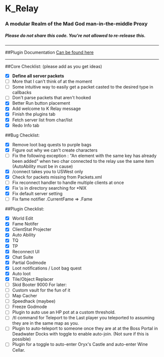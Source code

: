 # K_Relay
### A modular Realm of the Mad God man-in-the-middle Proxy
##### Please do not share this code. You're not allowed to re-release this.
-----------------------------------------------------------

##Plugin Documentation
[Can be found here](../master/PLUGIN%20DOCUMENTATION.md)

-----------------------------------------------------------

##Core Checklist: (please add as you get ideas)
- [x] **Define all server packets**
- [ ] More that I can't think of at the moment
- [ ] Some intuitive way to easily get a packet casted to the desired type in callbacks
- [ ] Don't parse packets that aren't hooked
- [x] Better Run button placement
- [x] Add welcome to K Relay message
- [x] Finish the plugins tab
- [x] Fetch server list from char/list
- [x] Redo Info tab

##Bug Checklist:
- [x] Remove loot bag quests to purple bags
- [x] Figure out why we can't create characters
- [ ] Fix the following exception : "An element with the same key has already been added" when two char connected to the relay use the same item (AutoAbility must be in cause)
- [x] /connect takes you to USWest only
- [x] Check for packets missing from Packets.xml
- [ ] Fix reconnect handler to handle multiple clients at once
- [x] Fix \s in directory searching for *NIX
- [x] Fix default server setting
- [ ] Fix fame notifier .CurrentFame => .Fame

##Plugin Checklist:
- [x] World Edit
- [x] Fame Notifer
- [x] ClientStat Projecter
- [x] Auto Ability
- [x] TQ
- [x] TP
- [x] Reconnect UI
- [x] Chat Suite
- [x] Partial Godmode
- [x] Loot notifications / Loot bag quest
- [x] Auto loot
- [x] Tile/Object Replacer
- [ ] Skid Booter 9000
For later:
- [ ] Custom vault for the fun of it
- [ ] Map Cacher
- [ ] Speedhack (maybee)
- [ ] Freeze Godmode
- [ ] Plugin to auto use an HP pot at a custom threshold.
- [ ] /tl command for Teleport to the Last player you teleported to assuming they are in the same map as you.
- [ ] Plugin to auto-teleport to someone once they are at at the Boss Portal in Deadwater Docks with toggle to enable auto-join. (Not sure if this is possible)
- [ ] Plugin for a toggle to auto-enter Oryx's Castle and auto-enter Wine Cellar.

